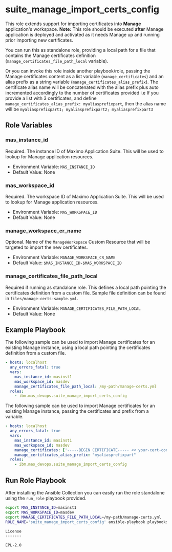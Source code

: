 suite_manage_import_certs_config
===
This role extends support for importing certificates into **Manage** application's workspace.
**Note:** This role should be executed **after** Manage application is deployed and activated as it needs Manage up and running prior importing new certificates.

You can run this as standalone role, providing a local path for a file that contains the Manage certificates definition (`manage_certificates_file_path_local` variable).

Or you can invoke this role inside another playbook/role, passing the Manage certificates content as a list variable (`manage_certificates`) and an alias prefix as a string variable (`manage_certificates_alias_prefix`). The certificate alias name will be concatenated with the alias prefix plus auto incremented accordingly to the number of certificates provided i.e If you provide a list with 3 certificates, and define `manage_certificates_alias_prefix: myaliasprefixpart`, then the alias name will be `myaliasprefixpart1; myaliasprefixpart2; myaliasprefixpart3`

Role Variables
--------------

### mas_instance_id
Required. The instance ID of Maximo Application Suite. This will be used to lookup for Manage application resources.

- Environment Variable: `MAS_INSTANCE_ID`
- Default Value: None

### mas_workspace_id
Required. The workspace ID of Maximo Application Suite. This will be used to lookup for Manage application resources.

- Environment Variable: `MAS_WORKSPACE_ID`
- Default Value: None

### manage_workspace_cr_name
Optional. Name of the `ManageWorkspace` Custom Resource that will be targeted to import the new certificates.

- Environment Variable: `MANAGE_WORKSPACE_CR_NAME`
- Default Value: `$MAS_INSTANCE_ID-$MAS_WORKSPACE_ID`

### manage_certificates_file_path_local
Required if running as standalone role. This defines a local path pointing the certificates definition from a custom file. Sample file definition can be found in `files/manage-certs-sample.yml`.

- Environment Variable: `MANAGE_CERTIFICATES_FILE_PATH_LOCAL`
- Default Value: None

Example Playbook
----------------
The following sample can be used to import Manage certificates for an existing Manage instance, using a local path pointing the certificates definition from a custom file.

```yaml
- hosts: localhost
  any_errors_fatal: true
  vars:
    mas_instance_id: masinst1
    mas_workspace_id: masdev
    manage_certificates_file_path_local: /my-path/manage-certs.yml
  roles:
    - ibm.mas_devops.suite_manage_import_certs_config
```

The following sample can be used to import Manage certificates for an existing Manage instance, passing the certificates and prefix from a variable.

```yaml
- hosts: localhost
  any_errors_fatal: true
  vars:
    mas_instance_id: masinst1
    mas_workspace_id: masdev
    manage_certificates: ['-----BEGIN CERTIFICATE----- << your-cert-content >> -----END CERTIFICATE-----']
    manage_certificates_alias_prefix: "myaliasprefixpart"
  roles:
    - ibm.mas_devops.suite_manage_import_certs_config
```

Run Role Playbook
----------------
After installing the Ansible Collection you can easily run the role standalone using the `run_role` playbook provided.

```bash
export MAS_INSTANCE_ID=masinst1
export MAS_WORKSPACE_ID=masdev
export MANAGE_CERTIFICATES_FILE_PATH_LOCAL=/my-path/manage-certs.yml
ROLE_NAME='suite_manage_import_certs_config' ansible-playbook playbooks/run_role.yml

License
-------

EPL-2.0
